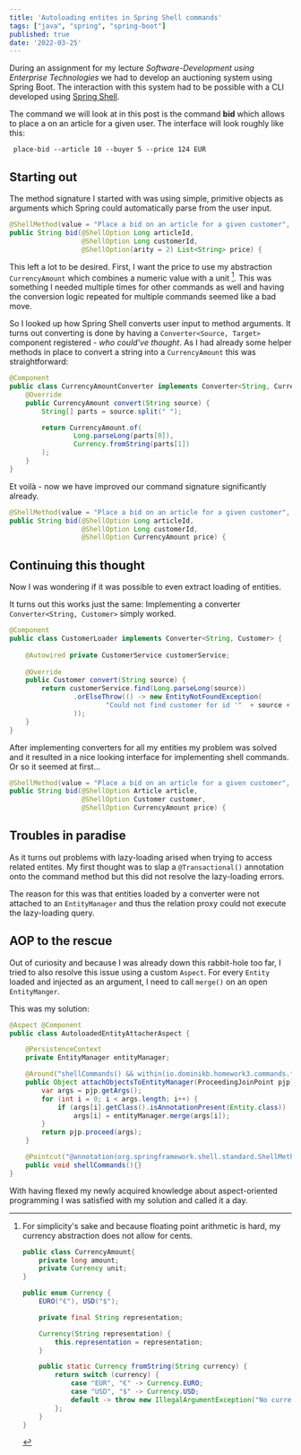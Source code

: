 ```yaml
---
title: 'Autoloading entites in Spring Shell commands'
tags: ["java", "spring", "spring-boot"]
published: true
date: '2022-03-25'
---
```


 During an assignment for my lecture _Software-Development using Enterprise Technologies_ we had to develop an auctioning system using Spring Boot. The interaction with this system had to be possible with a CLI developed using [Spring Shell](https://spring.io/projects/spring-shell).

 The command we will look at in this post is the command __bid__ which allows to place a on an article for a given user. The interface will look roughly like this:

```shell
 place-bid --article 10 --buyer 5 --price 124 EUR
```

## Starting out

The method signature I started with was using simple, primitive objects as arguments which Spring could automatically parse from the user input.

```java
@ShellMethod(value = "Place a bid on an article for a given customer", key = "place-bid")
public String bid(@ShellOption Long articleId,
                  @ShellOption Long customerId,
                  @ShellOption(arity = 2) List<String> price) {
```

This left a lot to be desired. First, I want the price to use my abstraction `CurrencyAmount` which combines a numeric value with a unit [^1]. This was something I needed multiple times for other commands as well and having the conversion logic repeated for multiple commands seemed like a bad move.

So I looked up how Spring Shell converts user input to method arguments. It turns out converting is done by having a `Converter<Source, Target>` component registered - _who could've thought_. As I had already some helper methods in place to convert a string into a `CurrencyAmount` this was straightforward:

```java
@Component
public class CurrencyAmountConverter implements Converter<String, CurrencyAmount> {
    @Override
    public CurrencyAmount convert(String source) {
        String[] parts = source.split(" ");

        return CurrencyAmount.of(
                Long.parseLong(parts[0]),
                Currency.fromString(parts[1])
        );
    }
}
```

Et voilà - now we have improved our command signature significantly already.
```java
@ShellMethod(value = "Place a bid on an article for a given customer", key = "place-bid")
public String bid(@ShellOption Long articleId,
                  @ShellOption Long customerId,
                  @ShellOption CurrencyAmount price) {
```

## Continuing this thought

Now I was wondering if it was possible to even extract loading of entities.

It turns out this works just the same: Implementing a converter `Converter<String, Customer>` simply worked.

```java
@Component
public class CustomerLoader implements Converter<String, Customer> {
    
    @Autowired private CustomerService customerService;
    
    @Override
    public Customer convert(String source) {
        return customerService.find(Long.parseLong(source))
                .orElseThrow(() -> new EntityNotFoundException(
                        "Could not find customer for id '"  + source + "'."
                ));
    }
}
```

After implementing converters for all my entities my problem was solved and it resulted in a nice looking interface for implementing shell commands. Or so it seemed at first...

```java
@ShellMethod(value = "Place a bid on an article for a given customer", key = "place-bid")
public String bid(@ShellOption Article article,
                  @ShellOption Customer customer,
                  @ShellOption CurrencyAmount price) {
```

## Troubles in paradise

As it turns out problems with lazy-loading arised when trying to access related entites. My first thought was to slap a `@Transactional()` annotation onto the command method but this did not resolve the lazy-loading errors.

The reason for this was that entities loaded by a converter were not attached to an `EntityManager` and thus the relation proxy could not execute the lazy-loading query.

## AOP to the rescue

Out of curiosity and because I was already down this rabbit-hole too far, I tried to also resolve this issue using a custom `Aspect`. For every `Entity` loaded and injected as an argument, I need to call `merge()` on an open `EntityManger`.

This was my solution:

```java
@Aspect @Component
public class AutoloadedEntityAttacherAspect {

    @PersistenceContext
    private EntityManager entityManager;

    @Around("shellCommands() && within(io.dominikb.homework3.commands.*)")
    public Object attachObjectsToEntityManager(ProceedingJoinPoint pjp) throws Throwable {
        var args = pjp.getArgs();
        for (int i = 0; i < args.length; i++) {
            if (args[i].getClass().isAnnotationPresent(Entity.class))
                args[i] = entityManager.merge(args[i]);
        }
        return pjp.proceed(args);
    }

    @Pointcut("@annotation(org.springframework.shell.standard.ShellMethod)")
    public void shellCommands(){}
}
```

With having flexed my newly acquired knowledge about aspect-oriented programming I was satisfied with my solution and called it a day.

[^1]: For simplicity's sake and because floating point arithmetic is hard, my currency abstraction does not allow for cents.
    ```java
    public class CurrencyAmount{
        private long amount;
        private Currency unit;
    }

    public enum Currency {
        EURO("€"), USD("$");

        private final String representation;

        Currency(String representation) {
            this.representation = representation;
        }

        public static Currency fromString(String currency) {
            return switch (currency) {
                case "EUR", "€" -> Currency.EURO;
                case "USD", "$" -> Currency.USD;
                default -> throw new IllegalArgumentException("No currency available for given string");
            };
        }
    }
    ```
